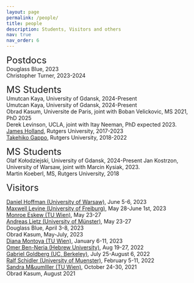 ```yaml
---
layout: page
permalink: /people/
title: people
description: Students, Visitors and others
nav: true
nav_order: 6
---
```

<font size="+2">Postdocs</font><br>
Douglass Blue, 2023<br>
Christopher Turner, 2023-2024<br>

<font size="+2">MS Students</font><br>
Umutcan Kaya, University of Gdansk, 2024-Present<br>
Umutcan Kaya, University of Gdansk, 2024-Present<br>
Obrad Kasum, Universite de Paris, joint with Boban Velickovic, MS 2021, PhD 2025<br>
 Derek Levinson, UCLA, joint with Itay Neeman, PhD expected 2023.<br>
 <a href="https://sites.math.rutgers.edu/~jch258/ ">James Holland</a>, Rutgers University, 2017-2023<br>
 <a href="https://sites.google.com/view/takehikogappo/home">Takehiko Gappo</a>, Rutgers University, 2018-2022<br>

	
<font size="+2">MS Students</font><br>
Olaf Kołodziejski, University of Gdansk, 2024-Present
Jan Kostrzon, University of Warsaw, joint with Marcin Kysiak, 2023.<br>
Martin Koeberl, MS, Rutgers University, 2018<br>

	
	
	
		
<font size="+2">Visitors</font>

<a href="https://sites.google.com/site/danielmaxhoffmann/"> Daniel Hoffman (University of Warsaw),</a> June 5-6, 2023 <br>
<a href="https://home.mathematik.uni-freiburg.de/maxwell/"> Maxwell Levine (University of Freiburg)</a>, May 28-June 1st, 2023 <br>
	       <a href="http://www.logic.univie.ac.at/~eskewm25/">Monroe Eskew (TU Wien)</a>, May 23-27 <br>
              <a href="https://www.uni-muenster.de/IVV5WS/WebHop/user/alietz/">Andreas Lietz (University of Münster)</a>, May 23-27<br>                   Douglass Blue, April 3-8, 2023<br>
	      Obrad Kasum, May-July, 2023<br>
	      <a href="http://www.logic.univie.ac.at/~montoyd8/">Diana Montoya (TU Wien)</a>, January 6-11, 2023<br>
	       <a href="https://math.huji.ac.il/~omerbn/">Omer Ben-Neria (Hebrew University)</a>, Aug 19-27, 2022<br>
	       <a href="https://math.berkeley.edu/~goldberg/">Gabriel Goldberg (UC, Berkeley)</a>, July 25-August 6, 2022<br>
	       <a href="https://ivv5hpp.uni-muenster.de/u/rds//">Ralf Schidler (University of Muenster)</a>, February 5-11, 2022<br>
	        <a href="https://muellersandra.github.io/">Sandra M&uumlller (TU Wien)</a>, October 24-30, 2021<br>
		Obrad Kasum, August 2021<br>
	
	
